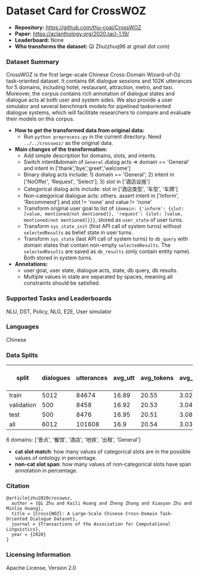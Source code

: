 # Dataset Card for CrossWOZ

- **Repository:** https://github.com/thu-coai/CrossWOZ
- **Paper:** https://aclanthology.org/2020.tacl-1.19/
- **Leaderboard:** None
- **Who transforms the dataset:** Qi Zhu(zhuq96 at gmail dot com)

### Dataset Summary

CrossWOZ is the first large-scale Chinese Cross-Domain Wizard-of-Oz task-oriented dataset. It contains 6K dialogue sessions and 102K utterances for 5 domains, including hotel, restaurant, attraction, metro, and taxi. Moreover, the corpus contains rich annotation of dialogue states and dialogue acts at both user and system sides. We also provide a user simulator and several benchmark models for pipelined taskoriented dialogue systems, which will facilitate researchers to compare and evaluate their models on this corpus.

- **How to get the transformed data from original data:** 
  - Run `python preprocess.py` in the current directory. Need `../../crosswoz/` as the original data.
- **Main changes of the transformation:**
  - Add simple description for domains, slots, and intents.
  - Switch intent&domain of `General` dialog acts => domain == 'General' and intent in ['thank','bye','greet','welcome']
  - Binary dialog acts include: 1) domain == 'General'; 2) intent in ['NoOffer', 'Request', 'Select']; 3) slot in ['酒店设施']
  - Categorical dialog acts include: slot in ['酒店类型', '车型', '车牌']
  - Non-categorical dialogue acts: others. assert intent in ['Inform', 'Recommend'] and slot != 'none' and value != 'none'
  - Transform original user goal to list of `{domain: {'inform': {slot: [value, mentioned/not mentioned]}, 'request': {slot: [value, mentioned/not mentioned]}}}`, stored as `user_state` of user turns.
  - Transform `sys_state_init` (first API call of system turns) without `selectedResults` as belief state in user turns.
  - Transform `sys_state` (last API call of system turns) to `db_query` with domain states that contain non-empty `selectedResults`. The `selectedResults` are saved as `db_results` (only contain entity name). Both stored in system turns.
- **Annotations:**
  - user goal, user state, dialogue acts, state, db query, db results.
  - Multiple values in state are separated by spaces, meaning all constraints should be satisfied.

### Supported Tasks and Leaderboards

NLU, DST, Policy, NLG, E2E, User simulator

### Languages

Chinese

### Data Splits

| split      |   dialogues |   utterances |   avg_utt |   avg_tokens |   avg_domains |   cat slot match(state) | cat slot match(goal)   |   cat slot match(dialogue act) |   non-cat slot span(dialogue act) |
|------------|-------------|--------------|-----------|--------------|---------------|-------------------------|------------------------|--------------------------------|-----------------------------------|
| train      |        5012 |        84674 |     16.89 |        20.55 |          3.02 |                   99.67 | -                      |                            100 |                             94.39 |
| validation |         500 |         8458 |     16.92 |        20.53 |          3.04 |                   99.62 | -                      |                            100 |                             94.36 |
| test       |         500 |         8476 |     16.95 |        20.51 |          3.08 |                   99.61 | -                      |                            100 |                             94.85 |
| all        |        6012 |       101608 |     16.9  |        20.54 |          3.03 |                   99.66 | -                      |                            100 |                             94.43 |

6 domains: ['景点', '餐馆', '酒店', '地铁', '出租', 'General']
- **cat slot match**: how many values of categorical slots are in the possible values of ontology in percentage.
- **non-cat slot span**: how many values of non-categorical slots have span annotation in percentage.

### Citation

```
@article{zhu2020crosswoz,
  author = {Qi Zhu and Kaili Huang and Zheng Zhang and Xiaoyan Zhu and Minlie Huang},
  title = {Cross{WOZ}: A Large-Scale Chinese Cross-Domain Task-Oriented Dialogue Dataset},
  journal = {Transactions of the Association for Computational Linguistics},
  year = {2020}
}
```

### Licensing Information

Apache License, Version 2.0